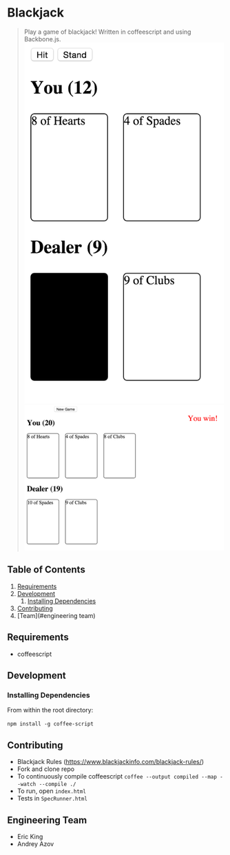# Blackjack

> Play a game of blackjack!  Written in coffeescript and using Backbone.js.
![Screenshot 1](/img/screen1.png?raw=true "Screenshot 1")
![Screenshot 2](/img/screen2.png?raw=true "Screenshot 2")

## Table of Contents

1. [Requirements](#requirements)
1. [Development](#development)
    1. [Installing Dependencies](#installing-dependencies)
1. [Contributing](#contributing)
1. [Team](#engineering team)


## Requirements

- coffeescript


## Development

### Installing Dependencies

From within the root directory:

`npm install -g coffee-script`



## Contributing

 - Blackjack Rules (https://www.blackjackinfo.com/blackjack-rules/)
 - Fork and clone repo
 - To continuously compile coffeescript
   `coffee --output compiled --map --watch --compile ./`
 - To run, open `index.html`
 - Tests in `SpecRunner.html`


## Engineering Team

  - Eric King
  - Andrey Azov